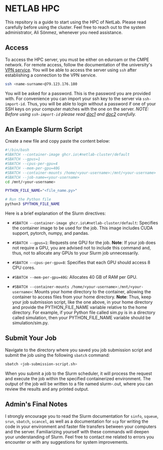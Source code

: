 # NETLAB HPC

This repsitory is a guide to start using the HPC of NetLab. Please
read carefully before using the cluster. Feel free to reach out to 
the system administrator, Ali Sönmez, whenever you need assistance.

## Access

To access the HPC server, you must be either on eduroam or the CMPE 
network. For remote access, follow the documentation of the university's
[VPN service](https://bilgiislem.bogazici.edu.tr/tr/ogrenciler-icin-vpn-hizmeti).
You will be able to access the server using `ssh` after establishing a connection
to the VPN service.

```bash
ssh <name-surname>@79.123.176.180
```

You will be asked for a password. This is the password you are provided with.
For convenience you can import your ssh key to the server via `ssh-import-id`.
Thus, you will be able to login without a password if one of your SSH keys on
your computer matches with the one on the server.
_NOTE: Before using `ssh-import-id` please read [doc1](https://docs.github.com/en/authentication/connecting-to-github-with-ssh/generating-a-new-ssh-key-and-adding-it-to-the-ssh-agent)
and [doc2](https://docs.github.com/en/authentication/connecting-to-github-with-ssh/adding-a-new-ssh-key-to-your-github-account)
carefully._

## An Example Slurm Script

Create a new file and copy paste the content below:

```bash
#!/bin/bash
#SBATCH --container-image ghcr.io\#netlab-cluster/default
#SBATCH --gpus=1
#SBATCH --cpus-per-gpu=4
#SBATCH --mem-per-gpu=40G
#SBATCH --container-mounts /home/<your-username>:/mnt/<your-username>
#SBATCH --job-name=<your-username>
cd /mnt/<your-username>

PYTHON_FILE_NAME="<file_name.py>"

# Run the Python file
python3 $PYTHON_FILE_NAME
```

Here is a brief explanation of the Slurm directives:

- `#SBATCH --container-image ghcr.io\#netlab-cluster/default`: Specifies the 
container image to be used for the job. This image includes CUDA support, pytorch,
numpy, and pandas.

- `#SBATCH --gpus=1`: Requests one GPU for the job. **Note**: If your job does not require a GPU,
you are advised not to include this command and, thus, not to allocate any GPUs to your Slurm 
job unnecessarily.

- `#SBATCH --cpus-per-gpu=8`: Specifies that each GPU should access 8 CPU cores.

- `#SBATCH --mem-per-gpu=40G`: Allocates 40 GB of RAM per GPU.

- `#SBATCH --container-mounts /home/<your-username>:/mnt/<your-username>`: Mounts your home 
directory to the container, allowing the container to access files from your home directory.
**Note**: Thus, keep your job submission script, like the one above, in your home directory
and provide the PYTHON_FILE_NAME variable relative to the home directory. For example, if your
Python file called sim.py is in a directory called simulation, then your PYTHON_FILE_NAME 
variable should be simulation/sim.py.

## Submit Your Job

Navigate to the directory where you saved you job submission script and submit the job using the
following `sbatch` command:

```bash
sbatch <job-submission-script.sh>
```

When you submit a job to the Slurm scheduler, it will process the request and execute the job 
within the specified containerized environment. The output of the job will be written to a file
named slurm-<job-id>.out, where you can review the results and any printed output.

## Admin's Final Notes

I strongly encourage you to read the Slurm documentation for `sinfo`, `squeue`, `srun`, `sbatch`, 
`scancel`, as well as a documentation for `scp` for writing the code in your environment and faster file 
transfers between your computers and the server. Familiarizing yourself with these commands will
deepen your understanding of Slurm. Feel free to contact me related to errors you encounter or 
with any suggestions for system improvements.

